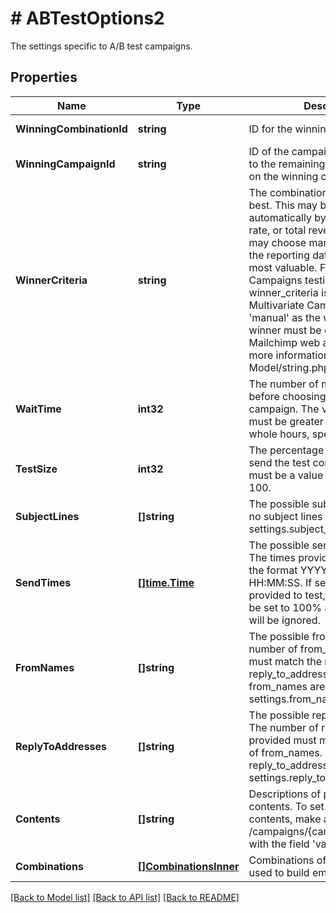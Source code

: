 # # ABTestOptions2
The settings specific to A/B test campaigns.

## Properties 


Name | Type | Description | Notes
------------ | ------------- | ------------- | -------------
**WinningCombinationId**| **string** | ID for the winning combination.  | [optional] [readonly]
**WinningCampaignId**| **string** | ID of the campaign that was sent to the remaining recipients based on the winning combination.  | [optional] [readonly]
**WinnerCriteria**| **string** | The combination that performs the best. This may be determined automatically by click rate, open rate, or total revenue -- or you may choose manually based on the reporting data you find the most valuable. For Multivariate Campaigns testing send_time, winner_criteria is ignored. For Multivariate Campaigns with &#39;manual&#39; as the winner_criteria, the winner must be chosen in the Mailchimp web application. for more information please, see Model/string.php  |
**WaitTime**| **int32** | The number of minutes to wait before choosing the winning campaign. The value of wait_time must be greater than 0 and in whole hours, specified in minutes.  | [optional]
**TestSize**| **int32** | The percentage of recipients to send the test combinations to, must be a value between 10 and 100.  | [optional]
**SubjectLines**| **[]string** | The possible subject lines to test. If no subject lines are provided, settings.subject_line will be used.  | [optional]
**SendTimes**| [**[]time.Time**](time.Time.md) | The possible send times to test. The times provided should be in the format YYYY-MM-DD HH:MM:SS. If send_times are provided to test, the test_size will be set to 100% and winner_criteria will be ignored.  | [optional]
**FromNames**| **[]string** | The possible from names. The number of from_names provided must match the number of reply_to_addresses. If no from_names are provided, settings.from_name will be used.  | [optional]
**ReplyToAddresses**| **[]string** | The possible reply-to addresses. The number of reply_to_addresses provided must match the number of from_names. If no reply_to_addresses are provided, settings.reply_to will be used.  | [optional]
**Contents**| **[]string** | Descriptions of possible email contents. To set campaign contents, make a PUT request to /campaigns/{campaign_id}/content with the field &#39;variate_contents&#39;.  | [optional] [readonly]
**Combinations**| [**[]CombinationsInner**](CombinationsInner.md) | Combinations of possible variables used to build emails.  | [optional] [readonly]


[[Back to Model list]](../../README.md#models) [[Back to API list]](../../README.md#endpoints) [[Back to README]](../../README.md)

